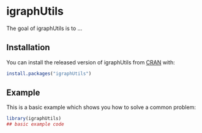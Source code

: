 # igraphUtils

<!-- badges: start -->
<!-- badges: end -->

The goal of igraphUtils is to ...

## Installation

You can install the released version of igraphUtils from [CRAN](https://CRAN.R-project.org) with:

``` r
install.packages("igraphUtils")
```

## Example

This is a basic example which shows you how to solve a common problem:

``` r
library(igraphUtils)
## basic example code
```

